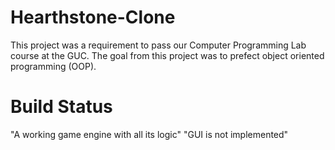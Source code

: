 # Hearthstone-Clone
This project was a requirement to pass our Computer Programming Lab course at the GUC. The goal from this project was to prefect object oriented programming (OOP).
# Build Status #
"A working game engine with all its logic"
"GUI is not implemented"

